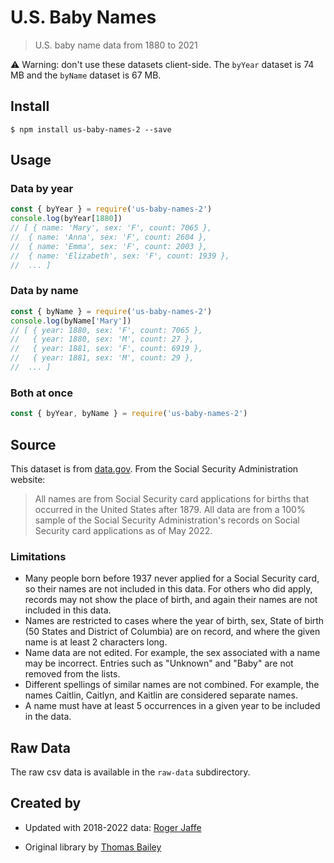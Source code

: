 # U.S. Baby Names
> U.S. baby name data from 1880 to 2021

⚠️ Warning: don't use these datasets client-side. The `byYear` dataset is 74 MB and the `byName` dataset is 67 MB.

## Install

```
$ npm install us-baby-names-2 --save
```

## Usage

### Data by year

```js
const { byYear } = require('us-baby-names-2')
console.log(byYear[1880])
// [ { name: 'Mary', sex: 'F', count: 7065 },
//  { name: 'Anna', sex: 'F', count: 2604 },
//  { name: 'Emma', sex: 'F', count: 2003 },
//  { name: 'Elizabeth', sex: 'F', count: 1939 },
//  ... ]
```

### Data by name
```js
const { byName } = require('us-baby-names-2')
console.log(byName['Mary'])
// [ { year: 1880, sex: 'F', count: 7065 },
//   { year: 1880, sex: 'M', count: 27 },
//   { year: 1881, sex: 'F', count: 6919 },
//   { year: 1881, sex: 'M', count: 29 },
//  ... ]
```

### Both at once

```js
const { byYear, byName } = require('us-baby-names-2')
```

## Source

This dataset is from [data.gov](https://catalog.data.gov/dataset/baby-names-from-social-security-card-applications-national-data). From the Social Security Administration website:

> All names are from Social Security card applications for births that occurred in the United States after 1879. All data are from a 100% sample of the Social Security Administration's records on Social Security card applications as of May 2022.

### Limitations

- Many people born before 1937 never applied for a Social Security card, so their names are not included in this data. For others who did apply, records may not show the place of birth, and again their names are not included in this data.
- Names are restricted to cases where the year of birth, sex, State of birth (50 States and District of Columbia) are on record, and where the given name is at least 2 characters long.
- Name data are not edited. For example, the sex associated with a name may be incorrect. Entries such as "Unknown" and "Baby" are not removed from the lists.
- Different spellings of similar names are not combined. For example, the names Caitlin, Caitlyn, and Kaitlin are considered separate names.
- A name must have at least 5 occurrences in a given year to be included in the data.

## Raw Data

The raw csv data is available in the `raw-data` subdirectory.

## Created by

- Updated with 2018-2022 data: [Roger Jaffe](https://github.com/rogerjaffe)
 
- Original library by [Thomas Bailey](https://github.com/noise-machines)
